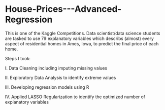 # House-Prices---Advanced-Regression
This is one of the Kaggle Competitions. Data scientist/data science students are tasked to use 79 explanatory variables which describs (almost) every aspect of residential homes in Ames, Iowa, to predict the final price of each home. 

Steps I took:

I.	Data Cleaning including imputing missing values

II.	Exploratory Data Analysis to identify extreme values

III. Developing regression models using R

IV. Applied LASSO Regularization to identify the optimized number of explanatory variables 
